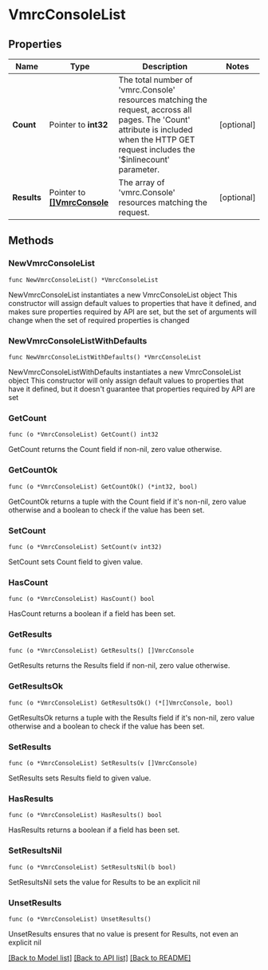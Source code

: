 # VmrcConsoleList

## Properties

Name | Type | Description | Notes
------------ | ------------- | ------------- | -------------
**Count** | Pointer to **int32** | The total number of &#39;vmrc.Console&#39; resources matching the request, accross all pages. The &#39;Count&#39; attribute is included when the HTTP GET request includes the &#39;$inlinecount&#39; parameter. | [optional] 
**Results** | Pointer to [**[]VmrcConsole**](VmrcConsole.md) | The array of &#39;vmrc.Console&#39; resources matching the request. | [optional] 

## Methods

### NewVmrcConsoleList

`func NewVmrcConsoleList() *VmrcConsoleList`

NewVmrcConsoleList instantiates a new VmrcConsoleList object
This constructor will assign default values to properties that have it defined,
and makes sure properties required by API are set, but the set of arguments
will change when the set of required properties is changed

### NewVmrcConsoleListWithDefaults

`func NewVmrcConsoleListWithDefaults() *VmrcConsoleList`

NewVmrcConsoleListWithDefaults instantiates a new VmrcConsoleList object
This constructor will only assign default values to properties that have it defined,
but it doesn't guarantee that properties required by API are set

### GetCount

`func (o *VmrcConsoleList) GetCount() int32`

GetCount returns the Count field if non-nil, zero value otherwise.

### GetCountOk

`func (o *VmrcConsoleList) GetCountOk() (*int32, bool)`

GetCountOk returns a tuple with the Count field if it's non-nil, zero value otherwise
and a boolean to check if the value has been set.

### SetCount

`func (o *VmrcConsoleList) SetCount(v int32)`

SetCount sets Count field to given value.

### HasCount

`func (o *VmrcConsoleList) HasCount() bool`

HasCount returns a boolean if a field has been set.

### GetResults

`func (o *VmrcConsoleList) GetResults() []VmrcConsole`

GetResults returns the Results field if non-nil, zero value otherwise.

### GetResultsOk

`func (o *VmrcConsoleList) GetResultsOk() (*[]VmrcConsole, bool)`

GetResultsOk returns a tuple with the Results field if it's non-nil, zero value otherwise
and a boolean to check if the value has been set.

### SetResults

`func (o *VmrcConsoleList) SetResults(v []VmrcConsole)`

SetResults sets Results field to given value.

### HasResults

`func (o *VmrcConsoleList) HasResults() bool`

HasResults returns a boolean if a field has been set.

### SetResultsNil

`func (o *VmrcConsoleList) SetResultsNil(b bool)`

 SetResultsNil sets the value for Results to be an explicit nil

### UnsetResults
`func (o *VmrcConsoleList) UnsetResults()`

UnsetResults ensures that no value is present for Results, not even an explicit nil

[[Back to Model list]](../README.md#documentation-for-models) [[Back to API list]](../README.md#documentation-for-api-endpoints) [[Back to README]](../README.md)


